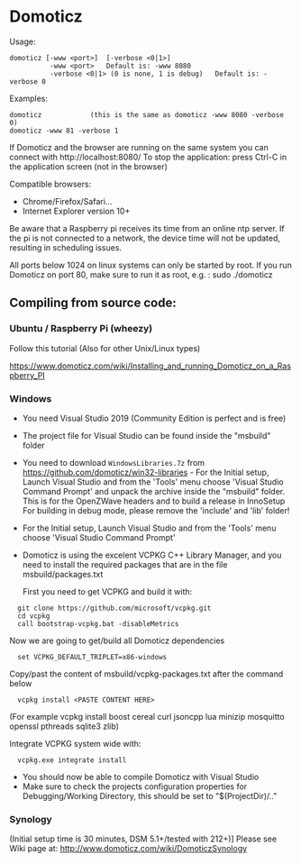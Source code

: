 # Domoticz

Usage:
```
domoticz [-www <port>]  [-verbose <0|1>]
          -www <port>   Default is: -www 8080
          -verbose <0|1> (0 is none, 1 is debug)   Default is: -verbose 0
```

Examples:
```
domoticz            (this is the same as domoticz -www 8080 -verbose 0)
domoticz -www 81 -verbose 1
```

If Domoticz and the browser are running on the same system you can connect with http://localhost:8080/
To stop the application: press Ctrl-C in the application screen (not in the browser)

Compatible browsers:
* Chrome/Firefox/Safari...
* Internet Explorer version 10+

Be aware that a Raspberry pi receives its time from an online ntp server.
If the pi is not connected to a network, the device time will not be updated, resulting in scheduling issues. 

All ports below 1024 on linux systems can only be started by root.
If you run Domoticz on port 80, make sure to run it as root, e.g. : sudo ./domoticz

Compiling from source code:
---------------------------
### Ubuntu / Raspberry Pi (wheezy)
Follow this tutorial (Also for other Unix/Linux types)

https://www.domoticz.com/wiki/Installing_and_running_Domoticz_on_a_Raspberry_PI

### Windows
- You need Visual Studio 2019 (Community Edition is perfect and is free)
- The project file for Visual Studio can be found inside the "msbuild" folder
- You need to download `WindowsLibraries.7z` from https://github.com/domoticz/win32-libraries	- For the Initial setup, Launch Visual Studio and from the 'Tools' menu choose 'Visual Studio Command Prompt'
  and unpack the archive inside the "msbuild" folder.
  This is for the OpenZWave headers and to build a release in InnoSetup
  For building in debug mode, please remove the 'include' and 'lib' folder!
- For the Initial setup, Launch Visual Studio and from the 'Tools' menu choose 'Visual Studio Command Prompt'
- Domoticz is using the excelent VCPKG C++ Library Manager, and you need to install the required packages that are in the file msbuild/packages.txt

  First you need to get VCPKG and build it with:
```
  git clone https://github.com/microsoft/vcpkg.git
  cd vcpkg
  call bootstrap-vcpkg.bat -disableMetrics
```
  Now we are going to get/build all Domoticz dependencies
```
  set VCPKG_DEFAULT_TRIPLET=x86-windows
```  
  Copy/past the content of msbuild/vcpkg-packages.txt after the command below
```  
  vcpkg install <PASTE CONTENT HERE>
```  
  (For example vcpkg install boost cereal curl jsoncpp lua minizip mosquitto openssl pthreads sqlite3 zlib)

  Integrate VCPKG system wide with:
```  
  vcpkg.exe integrate install
```

- You should now be able to compile Domoticz with Visual Studio
- Make sure to check the projects configuration properties for Debugging/Working Directory, this should be set to "$(ProjectDir)/.."

### Synology

(Initial setup time is 30 minutes, DSM 5.1+/tested with 212+)]
Please see Wiki page at: http://www.domoticz.com/wiki/DomoticzSynology
